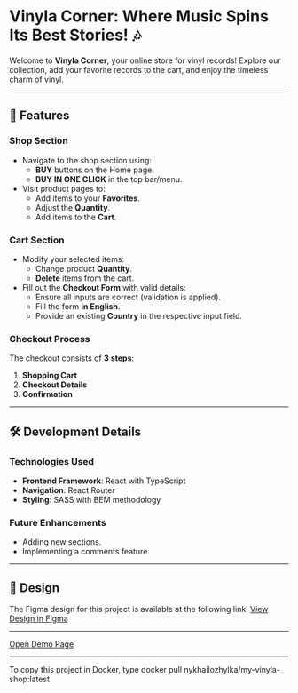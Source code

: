 # Vinyla Corner: Where Music Spins Its Best Stories! 🎶

Welcome to **Vinyla Corner**, your online store for vinyl records! Explore our collection, add your favorite records to the cart, and enjoy the timeless charm of vinyl.

---

## 🛒 Features

### **Shop Section**
- Navigate to the shop section using:
  - **BUY** buttons on the Home page.
  - **BUY IN ONE CLICK** in the top bar/menu.
- Visit product pages to:
  - Add items to your **Favorites**.
  - Adjust the **Quantity**.
  - Add items to the **Cart**.

### **Cart Section**
- Modify your selected items:
  - Change product **Quantity**.
  - **Delete** items from the cart.
- Fill out the **Checkout Form** with valid details:
  - Ensure all inputs are correct (validation is applied).
  - Fill the form **in English**.
  - Provide an existing **Country** in the respective input field.

### **Checkout Process**
The checkout consists of **3 steps**:
1. **Shopping Cart**
2. **Checkout Details**
3. **Confirmation**

---

## 🛠️ Development Details

### **Technologies Used**
- **Frontend Framework**: React with TypeScript
- **Navigation**: React Router
- **Styling**: SASS with BEM methodology

### **Future Enhancements**
- Adding new sections.
- Implementing a comments feature.

---

## 🎨 Design
The Figma design for this project is available at the following link:
[View Design in Figma](https://www.figma.com/design/nBrWSDW3mf1sgOlWxod1ZQ/Design?node-id=0-1&t=Ukwq32gBlFLcQj0N-1)

---

[Open Demo Page](https://mikezhylka.github.io/vinyla-shop/)

---

To copy this project in Docker, type docker pull nykhailozhylka/my-vinyla-shop:latest
